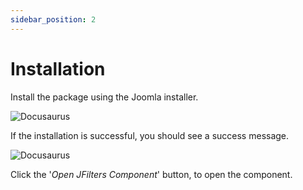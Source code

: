 ```yaml
---
sidebar_position: 2
---
```


# Installation

Install the package using the Joomla installer.

![Docusaurus](/img/getting-started/installation.png)

If the installation is successful, you should see a success message.

![Docusaurus](/img/getting-started/installation-success.png)

Click the '*Open JFilters Component*' button, to open the component.